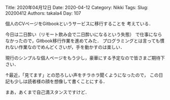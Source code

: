 ﻿Title: 2020年04月12日
Date: 2020-04-12
Category: Nikki
Tags: 
Slug: 20200412
Authors: takala4
Day: 107


個人のCVページをGitbookというサービスに移行することを
考えている．


今日は二日酔い（リモート飲み会で二日酔いになるという失態）
で仕事にならなかったので，Gitbook移行作業を進めてみた．
プログラミングとは言っても慣れない作業なのでめんどくさいが，手を動かすのは楽しい．



現行のシンプルな個人ページをもう少し，豪華にする予定なので皆さまご期待下さい．


↑最近，「見てます」との恐ろしい声をチラホラ聞くようになったので，
この日記も少しは読者様の顔を想像して書くことにする．



まあ，あくまで自己満スタンスですけど．